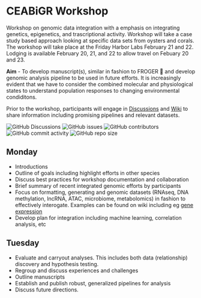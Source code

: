 # CEABiGR Workshop
Workshop on genomic data integration with a emphasis on integrating genetics, epigenetics, and trascriptional activity.
Workshop will take a case study based approach looking at specific data sets from oysters and corals. The workshop will take place at the Friday Harbor Labs February 21 and 22. Lodging is available February 20, 21, and 22 to allow travel on Febuary 20 and 23. 

**Aim** - To develop manuscript(s), similar in fashion to FROGER 🐸 and develop genomic analysis pipeline to be used in future efforts. It is increasingly evident that we have to consider the combined molecular and physiological states to understand population responses to changing environmental condiditons. 



Prior to the workshop, participants will engage in [Discussions](https://github.com/sr320/ceabigr/discussions) and [Wiki](https://github.com/sr320/ceabigr/wiki) to share information including promising pipelines and relevant datasets. 

![GitHub Discussions](https://img.shields.io/github/discussions/sr320/ceabigr)
![GitHub issues](https://img.shields.io/github/issues-raw/sr320/ceabigr)
![GitHub contributors](https://img.shields.io/github/contributors/sr320/ceabigr)
![GitHub commit activity](https://img.shields.io/github/commit-activity/w/sr320/ceabigr)
<img alt="GitHub repo size" src="https://img.shields.io/github/repo-size/sr320/ceabigr">

## Monday
- Introductions
- Outline of goals including highlight efforts in other species
- Discuss best practices for workshop documentation and collaboration
- Brief summary of recent integrated genomic efforts by participants
- Focus on formatting, generating and genomic datasets (RNAseq, DNA methylation, lncRNA, ATAC, microbiome, metabolomics) in fashion to effectively interogate. Examples can be found on wiki including eg [gene expression](https://github.com/sr320/ceabigr/wiki/Gene-Expression-Data-Types)
- Develop plan for integration including machine learning, correlation analysis, etc

## Tuesday 
- Evaluate and carryout analyses. This includes both data (relationship) discovery and hypothesis testing.
- Regroup and discuss experiences and challenges
- Outline manuscripts
- Establish and publish robust, generalized pipelines for analysis
- Discuss future directions.















